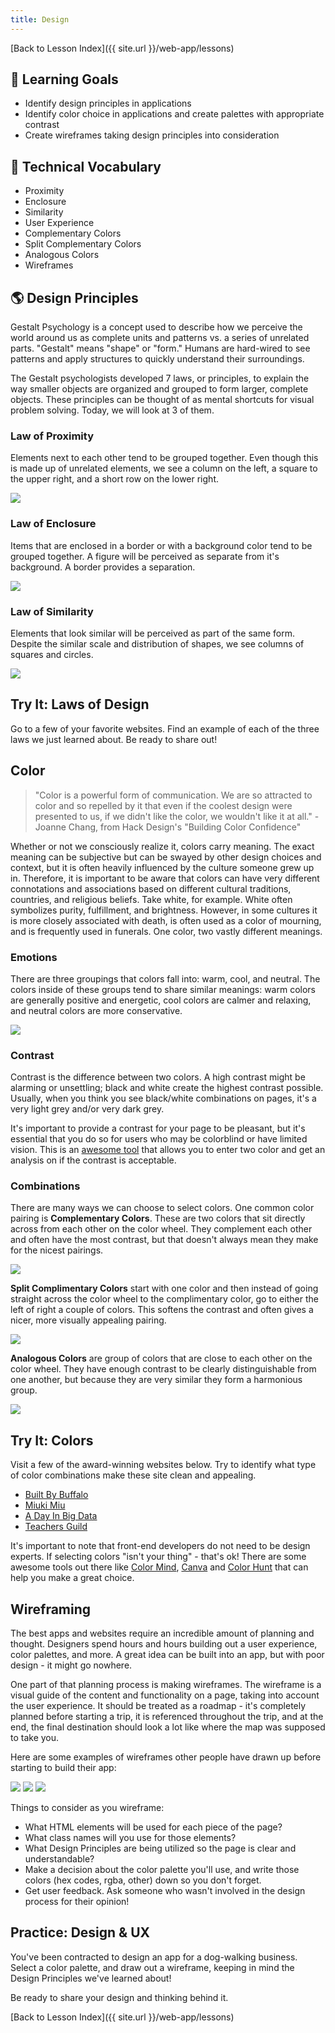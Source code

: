 ```yaml
---
title: Design
---
```


[Back to Lesson Index]({{ site.url }}/web-app/lessons)

## 🎯 Learning Goals

* Identify design principles in applications
* Identify color choice in applications and create palettes with appropriate contrast
* Create wireframes taking design principles into consideration

## 📗 Technical Vocabulary

- Proximity
- Enclosure
- Similarity
- User Experience
- Complementary Colors
- Split Complementary Colors
- Analogous Colors
- Wireframes

## 🌎 Design Principles

Gestalt Psychology is a concept used to describe how we perceive the world around us as complete units and patterns vs. a series of unrelated parts. "Gestalt" means "shape" or "form." Humans are hard-wired to see patterns and apply structures to quickly understand their surroundings.

The Gestalt psychologists developed 7 laws, or principles, to explain the way smaller objects are organized and grouped to form larger, complete objects. These principles can be thought of as mental shortcuts for visual problem solving. Today, we will look at 3 of them.

### Law of Proximity

Elements next to each other tend to be grouped together. Even though this is made up of unrelated elements, we see a column on the left, a square to the upper right, and a short row on the lower right.

<img src="./assets/proximity.png">

### Law of Enclosure

Items that are enclosed in a border or with a background color tend to be grouped together. A figure will be perceived as separate from it's background. A border provides a separation.

<img src="./assets/enclosure.png">

### Law of Similarity

Elements that look similar will be perceived as part of the same form. Despite the similar scale and distribution of shapes, we see columns of squares and circles.

<img src="./assets/similarity.png">

<div class="try-it">
  <h2>Try It: Laws of Design</h2>
  <p>Go to a few of your favorite websites. Find an example of each of the three laws we just learned about. Be ready to share out!</p>
</div>

## Color

> "Color is a powerful form of communication. We are so attracted to color and so repelled by it that even if the coolest design were presented to us, if we didn't like the color, we wouldn't like it at all." - Joanne Chang, from Hack Design's "Building Color Confidence"

Whether or not we consciously realize it, colors carry meaning. The exact meaning can be subjective but can be swayed by other design choices and context, but it is often heavily influenced by the culture someone grew up in. Therefore, it is important to be aware that colors can have very different connotations and associations based on different cultural traditions, countries, and religious beliefs. Take white, for example. White often symbolizes purity, fulfillment, and brightness. However, in some cultures it is more closely associated with death, is often used as a color of mourning, and is frequently used in funerals. One color, two vastly different meanings.

### Emotions

There are three groupings that colors fall into: warm, cool, and neutral. The colors inside of these groups tend to share similar meanings: warm colors are generally positive and energetic, cool colors are calmer and relaxing, and neutral colors are more conservative.

<img class="medium" src="./assets/color-emotion-guide.jpg">

### Contrast

Contrast is the difference between two colors. A high contrast might be alarming or unsettling; black and white create the highest contrast possible. Usually, when you think you see black/white combinations on pages, it's a very light grey and/or very dark grey.

It's important to provide a contrast for your page to be pleasant, but it's essential that you do so for users who may be colorblind or have limited vision. This is an <a target="blank" href="https://colorable.jxnblk.com/b25e06/213338">awesome tool</a> that allows you to enter two color and get an analysis on if the contrast is acceptable.

### Combinations

There are many ways we can choose to select colors. One common color pairing is **Complementary Colors**. These are two colors that sit directly across from each other on the color wheel. They complement each other and often have the most contrast, but that doesn't always mean they make for the nicest pairings.

<img class="small" src="./assets/complementary.jpg">

**Split Complimentary Colors** start with one color and then instead of going straight across the color wheel to the complimentary color, go to either the left of right a couple of colors. This softens the contrast and often gives a nicer, more visually appealing pairing.

<img class="small" src="./assets/split-complementary.jpg">

**Analogous Colors** are group of colors that are close to each other on the color wheel. They have enough contrast to be clearly distinguishable from one another, but because they are very similar they form a harmonious group.

<img class="small" src="./assets/analogous.jpg">

<div class="try-it">
  <h2>Try It: Colors</h2>
  <p>Visit a few of the award-winning websites below. Try to identify what type of color combinations make these site clean and appealing.</p>
  <ul>
    <li><a target="blank" href="https://builtbybuffalo.com/">Built By Buffalo</a></li>
    <li><a target="blank" href="https://www.miukimiu.com/">Miuki Miu</a></li>
    <li><a target="blank" href="http://adayinbigdata.com/">A Day In Big Data</a></li>
    <li><a target="blank" href="https://www.teachersguild.org/">Teachers Guild</a></li>
  </ul>
  <p></p>
</div>

It's important to note that front-end developers do not need to be design experts. If selecting colors "isn't your thing" - that's ok! There are some awesome tools out there like <a target="blank" href="http://colormind.io/">Color Mind</a>, <a target="blank" href="https://www.canva.com/colors/color-palette-generator/">Canva</a> and <a target="blank" href="https://colorhunt.co/">Color Hunt</a> that can help you make a great choice.

## Wireframing

The best apps and websites require an incredible amount of planning and thought. Designers spend hours and hours building out a user experience, color palettes, and more. A great idea can be built into an app, but with poor design - it might go nowhere.

One part of that planning process is making wireframes. The wireframe is a visual guide of the content and functionality on a page, taking into account the user experience. It should be treated as a roadmap - it's completely planned before starting a trip, it is referenced throughout the trip, and at the end, the final destination should look a lot like where the map was supposed to take you.

Here are some examples of wireframes other people have drawn up before starting to build their app:

<img class="small" src="./assets/wireframe-2.png">
<img class="small" src="./assets/wireframe-3.png">
<img class="small" src="./assets/wireframe-4.jpeg">

Things to consider as you wireframe:
- What HTML elements will be used for each piece of the page?
- What class names will you use for those elements?
- What Design Principles are being utilized so the page is clear and understandable?
- Make a decision about the color palette you'll use, and write those colors (hex codes, rgba, other) down so you don't forget.
- Get user feedback. Ask someone who wasn't involved in the design process for their opinion!

<div class="practice">
  <h2>Practice: Design & UX</h2>
  <p>You've been contracted to design an app for a dog-walking business. Select a color palette, and draw out a wireframe, keeping in mind the Design Principles we've learned about!</p>
  <p>Be ready to share your design and thinking behind it.</p>
</div>

[Back to Lesson Index]({{ site.url }}/web-app/lessons)
